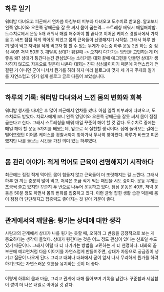 <p><img alt="" src="https://velog.velcdn.com/images/tonyhan18/post/07ca27bb-826f-4ccf-ba7b-c8fed1a2cba3/image.jpg" /></p>
<h2 id="하루-일기">하루 일기</h2>
<p>워터밤 다녀오고 피곤해서 연차씀
아침부터 피부과 다녀오고 도수치료 받고옴. 알고보니 왼쪽 엉더이와 오른쪽 광배근을 잘 못 써서 몸이 굽는격... 스트레칭 배워서 매일해야함.
도수치료에서 운동 5개 배워서 매일 해주어야 함
끝나고 이어폰 케이스 경찰서에서 가져옴
2. 바프
점점 적게 먹어도 되었고 몸의 근육들이 선명해지기 시작함. 그래서 하루 한 끼 많이 먹고 저녁을 적게 먹고자 함
할 수 있는 무게가 주는중
하루 운동 2번 하는 중 점심 40분 저녁 50분
3. 깨달음
상대가 튕길때 -&gt; 오히려 다가가는 방법을 고민하는게 더 좋음
왜? 상대가 튕긴다는건 관심있다는 소리거든
대화 끝에 예고편을 만들면 상대가 생각하지 않고도 자동으로 질문이 나온다
대회는 진짜 심심풀이이기 때문에 자연스럽게 연결된 거 아니면 굳이 나서서 뭔가를 하려 하지 마라
블로그에 맞게 세 가지 주제의 일기를 자연스럽고 읽기 쉽게 블로그 글로 다듬어 보았습니다.</p>
<hr />
<h2 id="하루의-기록-워터밤-다녀와서-느낀-몸의-변화와-회복">하루의 기록: 워터밤 다녀와서 느낀 몸의 변화와 회복</h2>
<p>워터밤 행사를 다녀온 후 많이 피곤해서 연차를 썼다. 아침 일찍 피부과에 다녀오고, 도수치료도 받았다. 치료사에게 보니 왼쪽 엉덩이와 오른쪽 광배근을 잘못 써서 몸이 점점 굽는다고 한다. 그래서 스트레칭을 배워 매일 꾸준히 해야 할 것 같다. 도수치료 중에는 매일 해야 할 운동 5가지를 배웠는데, 앞으로 꼭 실천할 생각이다.
집에 돌아오는 길에는 떨어뜨렸던 이어폰 케이스를 경찰서까지 찾아가서 무사히 찾아왔다. 하루가 바쁘고 피곤했지만 나를 돌보는 시간을 가진 의미 있는 하루였다.</p>
<hr />
<h2 id="몸-관리-이야기-적게-먹어도-근육이-선명해지기-시작하다">몸 관리 이야기: 적게 먹어도 근육이 선명해지기 시작하다</h2>
<p>최근에는 점점 적게 먹어도 몸이 힘들지 않고 근육들이 더 또렷해지는 걸 느낀다. 그래서 하루 한 끼는 충분히 많이 먹고, 저녁은 조금 적게 먹는 패턴을 시도 중이다. 운동 무게는 조금씩 줄고 있지만 꾸준히 두 번으로 나누어 운동하고 있다. 점심 운동은 40분, 저녁 운동은 50분 정도 하면서 몸의 변화를 집중하고 있다.
이런 균형 잡힌 생활 습관 덕분에 몸이 점점 더 단단해지고 집중력도 좋아지는 것 같아 기분이 좋다.</p>
<hr />
<h2 id="관계에서의-깨달음-튕기는-상대에-대한-생각">관계에서의 깨달음: 튕기는 상대에 대한 생각</h2>
<p>사람과의 관계에서 상대가 나를 튕기는 듯할 때, 오히려 그 반응을 긍정적으로 보는 게 중요하다는 생각이 들었다. 상대가 튕긴다는 것은 어느 정도 관심이 있다는 신호일 수도 있기 때문이다. 그래서 이럴 때 더 다가가는 방법을 고민하는 게 더 현명하다.
대화의 끝부분에 예고편처럼 다음 이야기를 자연스럽게 만들어주면, 상대가 자동으로 궁금증이 생기고 질문이 나오게 된다. 그리고 대회나 대화에서 굳이 앞서 나서 무리하게 뭔가를 하려 하기보다는 자연스러운 흐름을 유지하는 것이 더 좋다.</p>
<hr />
<p>이렇게 하루의 몸과 마음, 그리고 관계에 대해 돌아보며 기록을 남긴다. 꾸준함과 세심함이 쌓여 더 나은 내일로 이어질 것 같다.</p>